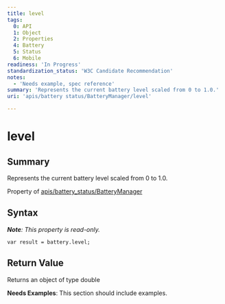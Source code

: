 ```yaml
---
title: level
tags:
  0: API
  1: Object
  2: Properties
  4: Battery
  5: Status
  6: Mobile
readiness: 'In Progress'
standardization_status: 'W3C Candidate Recommendation'
notes:
  - 'Needs example, spec reference'
summary: 'Represents the current battery level scaled from 0 to 1.0.'
uri: 'apis/battery status/BatteryManager/level'

---
```

# level

## Summary

Represents the current battery level scaled from 0 to 1.0.

<span data-meta="applies_to" data-type="key">Property of <span data-type="value">[apis/battery\_status/BatteryManager](/apis/battery_status/BatteryManager)</span></span>

## Syntax

***Note**: This property is read-only.*

``` {.js}
var result = battery.level;
```

## Return Value

<span data-meta="return" data-type="key">Returns an object of type <span data-type="value">double</span></span>

**Needs Examples**: This section should include examples.

